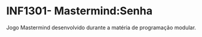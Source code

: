# INF1301- Mastermind:Senha
 Jogo Mastermind desenvolvido durante a matéria de programação modular.
